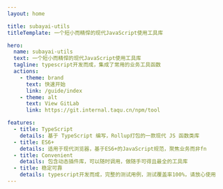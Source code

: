 ```yaml
---
layout: home

title: subayai-utils
titleTemplate: 一个短小而精悍的现代JavaScript使用工具库

hero:
  name: subayai-utils
  text: 一个短小而精悍的现代JavaScript使用工具库
  tagline: typescript开发而成，集成了常用的业务工具函数
  actions:
    - theme: brand
      text: 快速开始
      link: /guide/index
    - theme: alt
      text: View GitLab
      link: https://git.internal.taqu.cn/npm/tool

features:
  - title: TypeScript
    details: 基于 TypeScript 编写，Rollup打包的一款现代 JS 函数类库
  - title: ES6+
    details: 适用于现代浏览器，基于ES6+的JavaScript规范，聚焦业务而非fn
  - title: Convenient
    details: 包含动态插件库，可以随时调用，做随手可得且最全的工具库
  - title: 稳定可靠
    details: typescript开发而成，完整的测试用例，测试覆盖率100%，请放心使用
---
```

